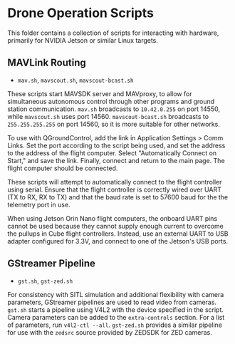 # Drone Operation Scripts

This folder contains a collection of scripts for interacting with hardware, primarily for NVIDIA Jetson or similar Linux targets.

## MAVLink Routing
- `mav.sh`, `mavscout.sh`, `mavscout-bcast.sh`

These scripts start MAVSDK server and MAVproxy, to allow for simultaneous autonomous control through other programs and ground station communication. `mav.sh` broadcasts to `10.42.0.255` on port 14550, while `mavscout.sh` uses port 14560. `mavscout-bcast.sh` broadcasts to `255.255.255.255` on port 14560, so it is more suitable for other networks.

To use with QGroundControl, add the link in Application Settings > Comm Links. Set the port according to the script being used, and set the address to the address of the flight computer. Select "Automatically Connect on Start," and save the link. Finally, connect and return to the main page. The flight computer should be connected.

These scripts will attempt to automatically connect to the flight controller using serial. Ensure that the flight controller is correctly wired over UART (TX to RX, RX to TX) and that the baud rate is set to 57600 baud for the the telemetry port in use.

When using Jetson Orin Nano flight computers, the onboard UART pins cannot be used because they cannot supply enough current to overcome the pullups in Cube flight controllers. Instead, use an external UART to USB adapter configured for 3.3V, and connect to one of the Jetson's USB ports.


## GStreamer Pipeline
- `gst.sh`, `gst-zed.sh`

For consistency with SITL simulation and additional flexibility with camera parameters, GStreamer pipelines are used to read video from cameras. `gst.sh` starts a pipeline using V4L2 with the device specified in the script. Camera parameters can be added to the `extra-controls` section. For a list of parameters, run `v4l2-ctl --all`. `gst-zed.sh` provides a similar pipeline for use with the `zedsrc` source provided by ZEDSDK for ZED cameras.
